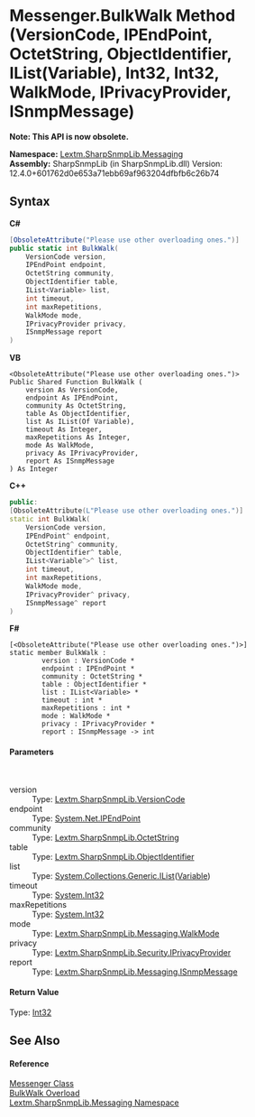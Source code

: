 # Messenger.BulkWalk Method (VersionCode, IPEndPoint, OctetString, ObjectIdentifier, IList(Variable), Int32, Int32, WalkMode, IPrivacyProvider, ISnmpMessage)
 

**Note: This API is now obsolete.**

**Namespace:**&nbsp;<a href="N_Lextm_SharpSnmpLib_Messaging">Lextm.SharpSnmpLib.Messaging</a><br />**Assembly:**&nbsp;SharpSnmpLib (in SharpSnmpLib.dll) Version: 12.4.0+601762d0e653a71ebb69af963204dfbfb6c26b74

## Syntax

**C#**<br />
``` C#
[ObsoleteAttribute("Please use other overloading ones.")]
public static int BulkWalk(
	VersionCode version,
	IPEndPoint endpoint,
	OctetString community,
	ObjectIdentifier table,
	IList<Variable> list,
	int timeout,
	int maxRepetitions,
	WalkMode mode,
	IPrivacyProvider privacy,
	ISnmpMessage report
)
```

**VB**<br />
``` VB
<ObsoleteAttribute("Please use other overloading ones.")>
Public Shared Function BulkWalk ( 
	version As VersionCode,
	endpoint As IPEndPoint,
	community As OctetString,
	table As ObjectIdentifier,
	list As IList(Of Variable),
	timeout As Integer,
	maxRepetitions As Integer,
	mode As WalkMode,
	privacy As IPrivacyProvider,
	report As ISnmpMessage
) As Integer
```

**C++**<br />
``` C++
public:
[ObsoleteAttribute(L"Please use other overloading ones.")]
static int BulkWalk(
	VersionCode version, 
	IPEndPoint^ endpoint, 
	OctetString^ community, 
	ObjectIdentifier^ table, 
	IList<Variable^>^ list, 
	int timeout, 
	int maxRepetitions, 
	WalkMode mode, 
	IPrivacyProvider^ privacy, 
	ISnmpMessage^ report
)
```

**F#**<br />
``` F#
[<ObsoleteAttribute("Please use other overloading ones.")>]
static member BulkWalk : 
        version : VersionCode * 
        endpoint : IPEndPoint * 
        community : OctetString * 
        table : ObjectIdentifier * 
        list : IList<Variable> * 
        timeout : int * 
        maxRepetitions : int * 
        mode : WalkMode * 
        privacy : IPrivacyProvider * 
        report : ISnmpMessage -> int 

```


#### Parameters
&nbsp;<dl><dt>version</dt><dd>Type: <a href="T_Lextm_SharpSnmpLib_VersionCode">Lextm.SharpSnmpLib.VersionCode</a><br /></dd><dt>endpoint</dt><dd>Type: <a href="https://docs.microsoft.com/dotnet/api/system.net.ipendpoint" target="_blank" rel="noopener noreferrer">System.Net.IPEndPoint</a><br /></dd><dt>community</dt><dd>Type: <a href="T_Lextm_SharpSnmpLib_OctetString">Lextm.SharpSnmpLib.OctetString</a><br /></dd><dt>table</dt><dd>Type: <a href="T_Lextm_SharpSnmpLib_ObjectIdentifier">Lextm.SharpSnmpLib.ObjectIdentifier</a><br /></dd><dt>list</dt><dd>Type: <a href="https://docs.microsoft.com/dotnet/api/system.collections.generic.ilist-1" target="_blank" rel="noopener noreferrer">System.Collections.Generic.IList</a>(<a href="T_Lextm_SharpSnmpLib_Variable">Variable</a>)<br /></dd><dt>timeout</dt><dd>Type: <a href="https://docs.microsoft.com/dotnet/api/system.int32" target="_blank" rel="noopener noreferrer">System.Int32</a><br /></dd><dt>maxRepetitions</dt><dd>Type: <a href="https://docs.microsoft.com/dotnet/api/system.int32" target="_blank" rel="noopener noreferrer">System.Int32</a><br /></dd><dt>mode</dt><dd>Type: <a href="T_Lextm_SharpSnmpLib_Messaging_WalkMode">Lextm.SharpSnmpLib.Messaging.WalkMode</a><br /></dd><dt>privacy</dt><dd>Type: <a href="T_Lextm_SharpSnmpLib_Security_IPrivacyProvider">Lextm.SharpSnmpLib.Security.IPrivacyProvider</a><br /></dd><dt>report</dt><dd>Type: <a href="T_Lextm_SharpSnmpLib_Messaging_ISnmpMessage">Lextm.SharpSnmpLib.Messaging.ISnmpMessage</a><br /></dd></dl>

#### Return Value
Type: <a href="https://docs.microsoft.com/dotnet/api/system.int32" target="_blank" rel="noopener noreferrer">Int32</a>

## See Also


#### Reference
<a href="T_Lextm_SharpSnmpLib_Messaging_Messenger">Messenger Class</a><br /><a href="Overload_Lextm_SharpSnmpLib_Messaging_Messenger_BulkWalk">BulkWalk Overload</a><br /><a href="N_Lextm_SharpSnmpLib_Messaging">Lextm.SharpSnmpLib.Messaging Namespace</a><br />